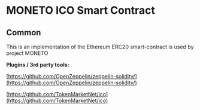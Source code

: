 # MONETO ICO Smart Contract

## Common

This is an implementation of the Ethereum ERC20 smart-contract is used by project MONETO

<b>Plugins / 3rd party tools:</b>

[https://github.com/OpenZeppelin/zeppelin-solidity/](https://github.com/OpenZeppelin/zeppelin-solidity/)

[https://github.com/TokenMarketNet/ico](https://github.com/TokenMarketNet/ico)